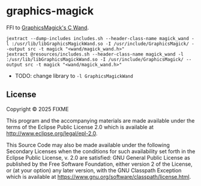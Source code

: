 # graphics-magick

FFI to [GraphicsMagick's C Wand](http://www.graphicsmagick.org/wand/wand.html).


```shell
jextract --dump-includes includes.sh --header-class-name magick_wand -l :/usr/lib/libGraphicsMagickWand.so -I /usr/include/GraphicsMagick/ --output src -t magick "<wand/magick_wand.h>"
jextract @resources/includes.sh --header-class-name magick_wand -l :/usr/lib/libGraphicsMagickWand.so -I /usr/include/GraphicsMagick/ --output src -t magick "<wand/magick_wand.h>"
```

- TODO: change library to `-l GraphicsMagickWand`

## License

Copyright © 2025 FIXME

This program and the accompanying materials are made available under the
terms of the Eclipse Public License 2.0 which is available at
http://www.eclipse.org/legal/epl-2.0.

This Source Code may also be made available under the following Secondary
Licenses when the conditions for such availability set forth in the Eclipse
Public License, v. 2.0 are satisfied: GNU General Public License as published by
the Free Software Foundation, either version 2 of the License, or (at your
option) any later version, with the GNU Classpath Exception which is available
at https://www.gnu.org/software/classpath/license.html.
